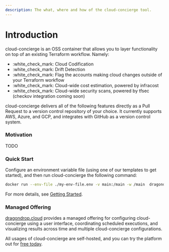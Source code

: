```yaml
---
description: The what, where and how of the cloud-concierge tool.
---
```


# Introduction

cloud-concierge is an OSS container that allows you to layer functionality on top of an existing Terraform workflow. Namely:

* :white\_check\_mark: Cloud Codification
* :white\_check\_mark: Drift Detection&#x20;
* :white\_check\_mark: Flag the accounts making cloud changes outside of your Terraform workflow
* :white\_check\_mark: Cloud-wide cost estimation, powered by infracost
* :white\_check\_mark: Cloud-wide security scans, powered by tfsec (checkov integration coming soon)

cloud-concierge delivers all of the following features directly as a Pull Request to a version control repository of your choice. It currently supports AWS, Azure, and GCP, and integrates with GitHub as a version control system.

### Motivation

TODO

### Quick Start

Configure an environment variable file (using one of our templates to get started), and then run cloud-concierge the following command:

```bash
docker run --env-file ./my-env-file.env -v main:/main -w /main  dragondropcloud/cloud-concierge:latest
```

For more details, see [Getting Started](running-cloud-concierge/getting-started.md).

### Managed Offering

[dragondrop.cloud](https://dragondrop.cloud) provides a managed offering for configuring cloud-concierge using a user interface, coordinating scheduled executions, and visualizing results across time and multiple cloud-concierge configurations.

All usages of cloud-concierge are self-hosted, and you can try the platform out for [free today](https://app.dragondrop.cloud).
